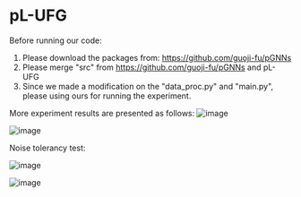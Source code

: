 # pL-UFG
Before running our code:
1. Please download the packages from: https://github.com/guoji-fu/pGNNs
2. Please merge "src" from https://github.com/guoji-fu/pGNNs and pL-UFG
3. Since we made a modification on the "data_proc.py" and "main.py", please using ours for running the experiment.

More experiment results are presented as follows:
![image](https://user-images.githubusercontent.com/54494470/195551109-7209f63f-934d-4180-a428-afa617e06ce0.png)

![image](https://user-images.githubusercontent.com/54494470/195551259-39be6510-83e9-44bf-91ef-6166371a9131.png)

Noise tolerancy test:

![image](https://user-images.githubusercontent.com/54494470/196025931-f0979ca8-40a4-4ab0-a0a8-ed65c4558bc3.png)

![image](https://user-images.githubusercontent.com/54494470/196025939-f7f9db7f-780f-44a1-a849-c811394b4a49.png)
